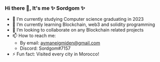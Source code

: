 ### Hi there 👋, It's me ✨ Sordgom ✨ 

- 🔭 I’m currently studying Computer science graduating in 2023
- 🌱 I’m currently learning Blockchain, web3 and solidity programming 
- 👯 I’m looking to collaborate on any Blockchain related projects
- 📫 How to reach me: 
  -  By email: aymaneigmiden@gmail.com
  - Discord: Sordgom#7157
- ⚡ Fun fact: Visited every city in Morocco!

